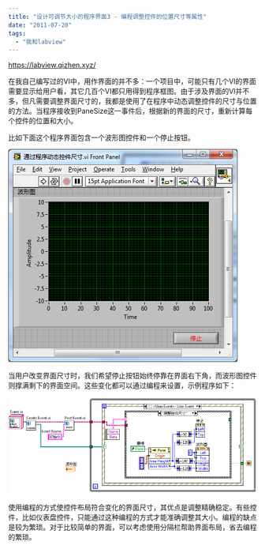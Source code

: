 ```yaml
---
title: "设计可调节大小的程序界面3 - 编程调整控件的位置尺寸等属性"
date: "2011-07-20"
tags: 
  - "我和labview"
---
```


https://labview.qizhen.xyz/

在我自己编写过的VI中，用作界面的并不多：一个项目中，可能只有几个VI的界面需要显示给用户看，其它几百个VI都只用得到程序框图。由于涉及界面的VI并不多，但凡需要调整界面尺寸的，我都是使用了在程序中动态调整控件的尺寸与位置的方法。当程序接收到PaneSize这一事件后，根据新的界面的尺寸，重新计算每个控件的位置和大小。

比如下面这个程序界面包含一个波形图控件和一个停止按钮。

![image_thumb2](images/image_thumb2_thumb.png "image_thumb2")

当用户改变界面尺寸时，我们希望停止按钮始终停靠在界面右下角，而波形图控件则撑满剩下的界面空间。这些变化都可以通过编程来设置，示例程序如下：

![image_thumb11](images/image_thumb11_thumb.png "image_thumb11")

使用编程的方式使控件布局符合变化的界面尺寸，其优点是调整精确稳定。有些控件，比如仪表盘控件，只能通过这种编程的方式才能准确调整其大小。编程的缺点是较为繁琐。对于比较简单的界面，可以考虑使用分隔栏帮助界面布局，省去编程的繁琐。
